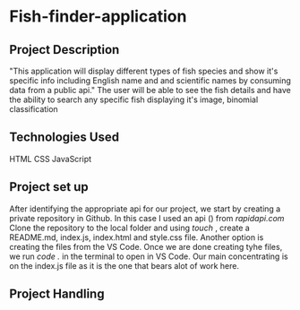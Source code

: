 # Fish-finder-application

## Project Description

"This application will display different types of fish species  and show it's specific info including English name and and  scientific names by consuming data from a public api." The user will be able to see the fish details and have the ability to search any specific fish displaying it's image, binomial classification

## Technologies Used


HTML
CSS
JavaScript

## Project set up

After identifying the appropriate api for our project, we start by creating a private repository in Github. In this case I used an api () from _rapidapi.com_ Clone the repository to the local folder and using _touch_ , create a README.md, index.js, index.html and style.css file. Another option is creating the files from the VS Code. Once we are done creating tyhe files, we run _code ._ in the terminal to open in VS Code. Our main concentrating is on the index.js file as it is the one that bears alot of work here.

## Project Handling



